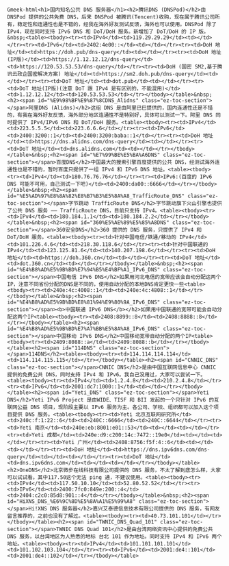 `Gmeek-html<h1>国内知名公共 DNS 服务器</h1><h2>腾讯DNS (DNSPod)</h2>由 DNSPod 提供的公共免费 DNS，后来 DNSPod 被腾讯(Tencent)收购，现在属于腾讯公司所有，稳定性和连通性也是不错的，经我在海外好友测试反馈，海外也可以使用。DNSPod 除了 IPv4，现在同时支持 IPv6 DNS 和 DoT/DoH 服务。新增加了 DoT/DoH 的 IP 版。&nbsp;<table><tbody><tr><td>IPv4</td><td>119.29.29.29</td><td></td></tr><tr><td>IPv6</td><td>2402:4e00::</td><td></td></tr><tr><td>DoH 地址</td><td>https://doh.pub/dns-query</td><td></td></tr><tr><td>DoH 地址(IP版)</td><td>https://1.12.12.12/dns-query</td><td>https://120.53.53.53/dns-query</td></tr><tr><td>DoH (国密 SM2,基于腾讯云政企国密解决方案) 地址</td><td>https://sm2.doh.pub/dns-query</td><td></td></tr><tr><td>DoT 地址</td><td>dot.pub</td><td></td></tr><tr><td>DoT 地址(IP版)(注意 DoT 跟 IPv4 是有区别的，不能混用)</td><td>1.12.12.12</td><td>120.53.53.53</td></tr></tbody></table>&nbsp;<h2><span id="%E9%98%BF%E9%87%8CDNS_Alidns" class="ez-toc-section"></span>阿里DNS (Alidns)</h2>这组 DNS 是由阿里巴巴提供的，国内连通性还是不错的，有我在海外好友反馈，海外部分地区连通性不是特别好，具体可以测试一下。阿里 DNS 同时提供了 IPv4/IPv6 DNS 和 DoT/DoH 服务。<table><tbody><tr><td>IPv4</td><td>223.5.5.5</td><td>223.6.6.6</td></tr><tr><td>IPv6</td><td>2400:3200::1</td><td>2400:3200:baba::1</td></tr><tr><td>DoH 地址</td><td>https://dns.alidns.com/dns-query</td><td></td></tr><tr><td>DoT 地址</td><td>dns.alidns.com</td><td></td></tr></tbody></table>&nbsp;<h2><span id="%E7%99%BE%E5%BA%A6DNS" class="ez-toc-section"></span>百度DNS</h2>中国最大的搜索引擎百度提供的公共 DNS，经测试海外连通性也是不错的，暂时百度只提供了一组 IPv4 和 IPv6 DNS 地址。<table><tbody><tr><td>IPv4</td><td>180.76.76.76</td></tr><tr><td>IPv6:(百度的 IPv6 DNS 可能不可用，自己测试一下吧)</td><td>2400:da00::6666</td></tr></tbody></table>&nbsp;<h2><span id="%E5%AD%97%E8%8A%82%E8%B7%B3%E5%8A%A8_TrafficRoute_DNS" class="ez-toc-section"></span>字节跳动 TrafficRoute DNS</h2>字节跳动旗下火山引擎也提供了公共 DNS 服务 —— TrafficRoute DNS，目前只支持 IPv4。<table><tbody><tr><td>IPv4</td><td>180.184.1.1</td><td>180.184.2.2</td></tr></tbody></table>&nbsp;<h2><span id="360%E5%AE%89%E5%85%A8DNS" class="ez-toc-section"></span>360安全DNS</h2>360 提供的 DNS 服务，只提供了 IPv4 和 DoT/DoH 服务。<table><tbody><tr><td>针对中国电信/铁通/移动的 IPv4</td><td>101.226.4.6</td><td>218.30.118.6</td></tr><tr><td>针对中国联通的 IPv4</td><td>123.125.81.6</td><td>140.207.198.6</td></tr><tr><td>DoH 地址</td><td>https://doh.360.cn</td><td></td></tr><tr><td>DoT 地址</td><td>dot.360.cn</td><td></td></tr></tbody></table>&nbsp;<h2><span id="%E4%B8%AD%E5%9B%BD%E7%94%B5%E4%BF%A1_IPv6_DNS" class="ez-toc-section"></span>中国电信 IPv6 DNS</h2>如果用河北电信的宽带应该会自动分配这两个IP，注意不同省份分配的DNS是不同的，使用自动分配的本地DNS肯定更快一些<table><tbody><tr><td>240e:4c:4008::1</td><td>240e:4c:4808::1</td></tr></tbody></table>&nbsp;<h2><span id="%E4%B8%AD%E5%9B%BD%E8%81%94%E9%80%9A_IPv6_DNS" class="ez-toc-section"></span><b>中国联通 IPv6 DNS</b></h2>如果用中国联通的宽带可能会自动分配这两个IP<table><tbody><tr><td>2408:8899::8</td><td>2408:8888::8</td></tr></tbody></table><h2><span id="%E4%B8%AD%E5%9B%BD%E7%A7%BB%E5%8A%A8_IPv6_DNS" class="ez-toc-section"></span>中国移动 IPv6 DNS</h2>中国移动宽带自动分配的两个IP<table><tbody><tr><td>2409:8088::a</td><td>2409:8088::b</td></tr></tbody></table><h2><span id="114DNS" class="ez-toc-section"></span>114DNS</h2><table><tbody><tr><td>114.114.114.114</td><td>114.114.115.115</td></tr></tbody></table><h2><span id="CNNIC_DNS" class="ez-toc-section"></span>CNNIC DNS</h2>是由中国互联网信息中心 CNNIC 提供的免费公共 DNS，同时支持 IPv4 和 IPv6。我自己没用过，大家可以尝试一下。<table><tbody><tr><td>IPv4</td><td>1.2.4.8</td><td>210.2.4.8</td></tr><tr><td>IPv6</td><td>2001:dc7:1000::1</td><td></td></tr></tbody></table><h2><span id="Yeti_DNS" class="ez-toc-section"></span>Yeti DNS</h2>Yeti IPv6 Project 是由WIDE、TISF 和 BII 发起的一个只针对 IPv6 的互联网公益 DNS 项目，现阶段主要以 IPv6 服务为主。各公司、学校、组织都可以加入这个项目提供 DNS 服务。<table><tbody><tr><td>Yeti 北京互联网研究所</td><td>240c:f:1:22::6</td><td>240C::6666</td><td>240C::6644</td></tr><tr><td>Yeti 南京</td><td>240e:eb:8001:e01::53</td><td></td><td></td></tr><tr><td>Yeti 成都</td><td>240e:d9:c200:14c:7472::19e0</td><td></td><td></td></tr><tr><td>Yeti 广州</td><td>2408:8756:f5f:4::6</td><td></td><td></td></tr><tr><td>DoH 地址</td><td>https://dns.ipv6dns.com/dns-query</td><td></td><td></td></tr><tr><td>DoT 地址</td><td>dns.ipv6dns.com</td><td></td><td></td></tr></tbody></table><h2>OneDNS</h2>北京微步在线科技有限公司提供的 DNS 服务，不太了解到底怎么样，大家可以试试看。其中117.50这个无法 ping 通，不建议使用。<table><tbody><tr><td>IPv4</td><td>117.50.10.10</td><td>52.80.52.52</td></tr><tr><td>IPv6</td><td>2400:7fc0:849e:200::4</td><td>2404:c2c0:85d8:901::4</td></tr></tbody></table>&nbsp;<h2><span id="HiXNS_DNS_%E6%9C%8D%E5%8A%A1%E5%99%A8" class="ez-toc-section"></span>Hi!XNS DNS 服务器</h2>嘉兴艾泰德信息技术有限公司提供的 DNS 服务，有网友留言推荐的，之前也没有了解过。<table><tbody><tr><td>40.73.101.101</td></tr></tbody></table><h2><span id="TWNIC_DNS_Quad_101" class="ez-toc-section"></span>TWNIC DNS Quad 101</h2>是由台湾网络资讯中心提供的免费公共 DNS 服务，以台湾地区为人熟悉的地标 台北 101 作为地址。同时支持 IPv4 和 IPv6 两个地址。<table><tbody><tr><td>IPv4</td><td>101.101.101.101</td><td>101.102.103.104</td></tr><tr><td>IPv6</td><td>2001:de4::101</td><td>2001:de4::102</td></tr></tbody></table>`